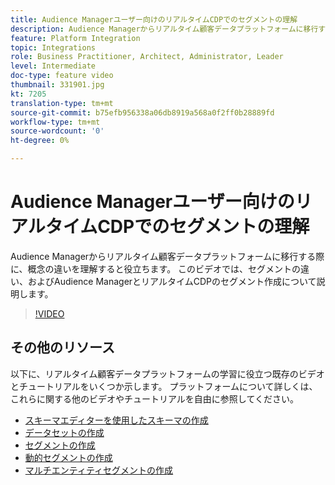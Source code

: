 ```yaml
---
title: Audience Managerユーザー向けのリアルタイムCDPでのセグメントの理解
description: Audience Managerからリアルタイム顧客データプラットフォームに移行する際に、概念の違いを理解すると役立ちます。 このビデオでは、セグメントの違い、およびAudience ManagerとリアルタイムCDPのセグメント作成について説明します。
feature: Platform Integration
topic: Integrations
role: Business Practitioner, Architect, Administrator, Leader
level: Intermediate
doc-type: feature video
thumbnail: 331901.jpg
kt: 7205
translation-type: tm+mt
source-git-commit: b75efb956338a06db8919a568a0f2ff0b28889fd
workflow-type: tm+mt
source-wordcount: '0'
ht-degree: 0%

---
```



# Audience Managerユーザー向けのリアルタイムCDPでのセグメントの理解

Audience Managerからリアルタイム顧客データプラットフォームに移行する際に、概念の違いを理解すると役立ちます。 このビデオでは、セグメントの違い、およびAudience ManagerとリアルタイムCDPのセグメント作成について説明します。

>[!VIDEO](https://video.tv.adobe.com/v/331901/?quality=12&learn=on)

## その他のリソース

以下に、リアルタイム顧客データプラットフォームの学習に役立つ既存のビデオとチュートリアルをいくつか示します。 プラットフォームについて詳しくは、これらに関する他のビデオやチュートリアルを自由に参照してください。

* [スキーマエディターを使用したスキーマの作成](https://experienceleague.adobe.com/docs/experience-platform/xdm/tutorials/create-schema-ui.html?lang=en#getting-started)
* [データセットの作成](https://experienceleague.adobe.com/docs/platform-learn/getting-started-for-data-architects-and-data-engineers/create-datasets.html?lang=en#permissions-required)
* [セグメントの作成](https://experienceleague.adobe.com/docs/platform-learn/tutorials/segments/create-segments.html?lang=en#segments)
* [動的セグメントの作成](https://experienceleague.adobe.com/docs/platform-learn/tutorials/segments/create-dynamic-segments.html?lang=en#segments)
* [マルチエンティティセグメントの作成](https://experienceleague.adobe.com/docs/platform-learn/tutorials/segments/create-multi-entity-segments.html?lang=en#segments)
